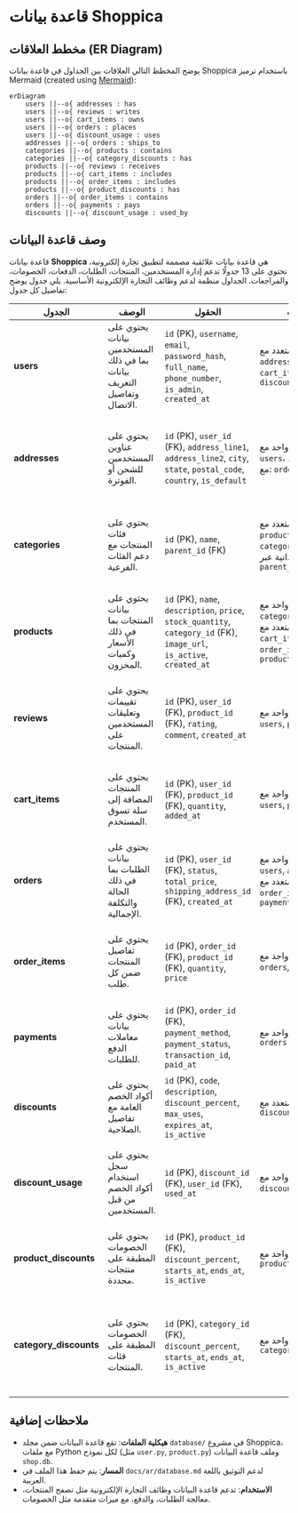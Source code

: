 # قاعدة بيانات Shoppica

## مخطط العلاقات (ER Diagram)

يوضح المخطط التالي العلاقات بين الجداول في قاعدة بيانات Shoppica باستخدام ترميز Mermaid (created using [Mermaid](https://mermaid.js.org/)):

```mermaid
erDiagram
    users ||--o{ addresses : has
    users ||--o{ reviews : writes
    users ||--o{ cart_items : owns
    users ||--o{ orders : places
    users ||--o{ discount_usage : uses
    addresses ||--o{ orders : ships_to
    categories ||--o{ products : contains
    categories ||--o{ category_discounts : has
    products ||--o{ reviews : receives
    products ||--o{ cart_items : includes
    products ||--o{ order_items : includes
    products ||--o{ product_discounts : has
    orders ||--o{ order_items : contains
    orders ||--o{ payments : pays
    discounts ||--o{ discount_usage : used_by
```

## وصف قاعدة البيانات

قاعدة بيانات **Shoppica** هي قاعدة بيانات علائقية مصممة لتطبيق تجارة إلكترونية، تحتوي على 13 جدولًا تدعم إدارة المستخدمين، المنتجات، الطلبات، الدفعات، الخصومات، والمراجعات. الجداول منظمة لدعم وظائف التجارة الإلكترونية الأساسية. يلي جدول يوضح تفاصيل كل جدول:

| **الجدول**            | **الوصف**                                                                 | **الحقول**                                                                 | **العلاقات**                                                                                   | **الدور**                                                                 |
|------------------------|---------------------------------------------------------------------------|-----------------------------------------------------------------------------|------------------------------------------------------------------------------------------------|---------------------------------------------------------------------------|
| **users**             | يحتوي على بيانات المستخدمين بما في ذلك بيانات التعريف وتفاصيل الاتصال. | `id` (PK), `username`, `email`, `password_hash`, `full_name`, `phone_number`, `is_admin`, `created_at` | واحد إلى متعدد مع: `addresses`, `reviews`, `cart_items`, `orders`, `discount_usage`            | يتيح تسجيل المستخدمين وإدارة الحسابات وتحديد الأدوار (عملاء أو مسؤولين).  |
| **addresses**         | يحتوي على عناوين المستخدمين للشحن أو الفوترة.                          | `id` (PK), `user_id` (FK), `address_line1`, `address_line2`, `city`, `state`, `postal_code`, `country`, `is_default` | متعدد إلى واحد مع: `users`، واحد إلى متعدد مع: `orders`                                      | يوفر عناوين للشحن والفوترة مع إمكانية تحديد عنوان افتراضي لتسهيل الطلبات. |
| **categories**        | يحتوي على فئات المنتجات مع دعم الفئات الفرعية.                         | `id` (PK), `name`, `parent_id` (FK)                                         | واحد إلى متعدد مع: `products`, `category_discounts`، علاقة ذاتية عبر `parent_id`             | ينظم المنتجات في هيكلية هرمية لتسهيل التصفح والترويج.                   |
| **products**          | يحتوي على بيانات المنتجات بما في ذلك الأسعار وكميات المخزون.          | `id` (PK), `name`, `description`, `price`, `stock_quantity`, `category_id` (FK), `image_url`, `is_active`, `created_at` | متعدد إلى واحد مع: `categories`، واحد إلى متعدد مع: `reviews`, `cart_items`, `order_items`, `product_discounts` | يشكل كتالوج المنتجات الأساسي لعرض العناصر المتاحة للبيع.                |
| **reviews**           | يحتوي على تقييمات وتعليقات المستخدمين على المنتجات.                   | `id` (PK), `user_id` (FK), `product_id` (FK), `rating`, `comment`, `created_at` | متعدد إلى واحد مع: `users`, `products`                                                       | يعزز الثقة من خلال تقديم تقييمات وآراء العملاء حول المنتجات.            |
| **cart_items**        | يحتوي على المنتجات المضافة إلى سلة تسوق المستخدم.                     | `id` (PK), `user_id` (FK), `product_id` (FK), `quantity`, `added_at`         | متعدد إلى واحد مع: `users`, `products`                                                       | يتيح للمستخدمين اختيار المنتجات مؤقتًا قبل إتمام الشراء.                |
| **orders**            | يحتوي على بيانات الطلبات بما في ذلك الحالة والتكلفة الإجمالية.         | `id` (PK), `user_id` (FK), `status`, `total_price`, `shipping_address_id` (FK), `created_at` | متعدد إلى واحد مع: `users`, `addresses`، واحد إلى متعدد مع: `order_items`, `payments`         | يدير عملية الشراء من تقديم الطلب إلى تتبع حالته.                        |
| **order_items**       | يحتوي على تفاصيل المنتجات ضمن كل طلب.                                 | `id` (PK), `order_id` (FK), `product_id` (FK), `quantity`, `price`           | متعدد إلى واحد مع: `orders`, `products`                                                      | يربط المنتجات بالطلبات لتتبع الكميات والأسعار في كل طلب.               |
| **payments**          | يحتوي على بيانات معاملات الدفع للطلبات.                               | `id` (PK), `order_id` (FK), `payment_method`, `payment_status`, `transaction_id`, `paid_at` | متعدد إلى واحد مع: `orders`                                                                  | يسجل ويتتبع مدفوعات الطلبات لضمان إتمام المعاملات المالية.               |
| **discounts**         | يحتوي على أكواد الخصم العامة مع تفاصيل الصلاحية.                      | `id` (PK), `code`, `description`, `discount_percent`, `max_uses`, `expires_at`, `is_active` | واحد إلى متعدد مع: `discount_usage`                                                          | يوفر عروضًا ترويجية عامة لتحفيز المبيعات عبر أكواد خصم.                 |
| **discount_usage**    | يحتوي على سجل استخدام أكواد الخصم من قبل المستخدمين.                  | `id` (PK), `discount_id` (FK), `user_id` (FK), `used_at`                     | متعدد إلى واحد مع: `discounts`, `users`                                                      | يتتبع استخدام الخصومات للتحكم في حدود الاستخدام والصلاحية.              |
| **product_discounts** | يحتوي على الخصومات المطبقة على منتجات محددة.                          | `id` (PK), `product_id` (FK), `discount_percent`, `starts_at`, `ends_at`, `is_active` | متعدد إلى واحد مع: `products`                                                                | يدعم العروض الترويجية المستهدفة لمنتجات معينة.                           |
| **category_discounts**| يحتوي على الخصومات المطبقة على فئات المنتجات.                         | `id` (PK), `category_id` (FK), `discount_percent`, `starts_at`, `ends_at`, `is_active` | متعدد إلى واحد مع: `categories`                                                              | يتيح تطبيق العروض الترويجية على مجموعات من المنتجات ضمن فئات محددة.      |

## ملاحظات إضافية
- **هيكلية الملفات**: تقع قاعدة البيانات ضمن مجلد `database/` في مشروع Shoppica، مع ملفات Python لكل نموذج (مثل `user.py`, `product.py`) وملف قاعدة البيانات `shop.db`.
- **المسار**: يتم حفظ هذا الملف في `docs/ar/database.md` لدعم التوثيق باللغة العربية.
- **الاستخدام**: تدعم قاعدة البيانات وظائف التجارة الإلكترونية مثل تصفح المنتجات، معالجة الطلبات، والدفع، مع ميزات متقدمة مثل الخصومات.
